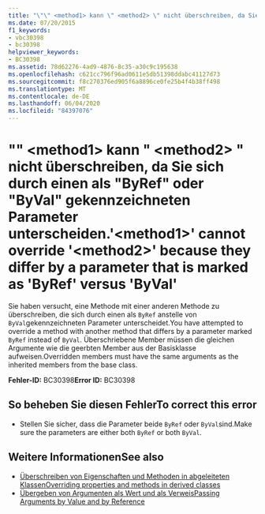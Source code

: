 ```yaml
---
title: "\"\" <method1> kann \" <method2> \" nicht überschreiben, da Sie sich durch einen als \"ByRef\" oder \"ByVal\" gekennzeichneten Parameter unterscheiden."
ms.date: 07/20/2015
f1_keywords:
- vbc30398
- bc30398
helpviewer_keywords:
- BC30398
ms.assetid: 78d62276-4ad9-4876-8c35-a30c9c195638
ms.openlocfilehash: c621cc796f96ad0611e5db51398ddabc41127d73
ms.sourcegitcommit: f8c270376ed905f6a8896ce0fe25b4f4b38ff498
ms.translationtype: MT
ms.contentlocale: de-DE
ms.lasthandoff: 06/04/2020
ms.locfileid: "84397076"
---
```

# <a name="method1-cannot-override-method2-because-they-differ-by-a-parameter-that-is-marked-as-byref-versus-byval"></a><span data-ttu-id="85e25-102">"" \<method1> kann " \<method2> " nicht überschreiben, da Sie sich durch einen als "ByRef" oder "ByVal" gekennzeichneten Parameter unterscheiden.</span><span class="sxs-lookup"><span data-stu-id="85e25-102">'\<method1>' cannot override '\<method2>' because they differ by a parameter that is marked as 'ByRef' versus 'ByVal'</span></span>
<span data-ttu-id="85e25-103">Sie haben versucht, eine Methode mit einer anderen Methode zu überschreiben, die sich durch einen als `ByRef` anstelle von `ByVal`gekennzeichneten Parameter unterscheidet.</span><span class="sxs-lookup"><span data-stu-id="85e25-103">You have attempted to override a method with another method that differs by a parameter marked `ByRef` instead of `ByVal`.</span></span> <span data-ttu-id="85e25-104">Überschriebene Member müssen die gleichen Argumente wie die geerbten Member aus der Basisklasse aufweisen.</span><span class="sxs-lookup"><span data-stu-id="85e25-104">Overridden members must have the same arguments as the inherited members from the base class.</span></span>  
  
 <span data-ttu-id="85e25-105">**Fehler-ID:** BC30398</span><span class="sxs-lookup"><span data-stu-id="85e25-105">**Error ID:** BC30398</span></span>  
  
## <a name="to-correct-this-error"></a><span data-ttu-id="85e25-106">So beheben Sie diesen Fehler</span><span class="sxs-lookup"><span data-stu-id="85e25-106">To correct this error</span></span>  
  
- <span data-ttu-id="85e25-107">Stellen Sie sicher, dass die Parameter beide `ByRef` oder `ByVal`sind.</span><span class="sxs-lookup"><span data-stu-id="85e25-107">Make sure the parameters are either both `ByRef` or both `ByVal`.</span></span>  
  
## <a name="see-also"></a><span data-ttu-id="85e25-108">Weitere Informationen</span><span class="sxs-lookup"><span data-stu-id="85e25-108">See also</span></span>

- [<span data-ttu-id="85e25-109">Überschreiben von Eigenschaften und Methoden in abgeleiteten Klassen</span><span class="sxs-lookup"><span data-stu-id="85e25-109">Overriding properties and methods in derived classes</span></span>](../programming-guide/language-features/objects-and-classes/inheritance-basics.md#overriding-properties-and-methods-in-derived-classes)
- [<span data-ttu-id="85e25-110">Übergeben von Argumenten als Wert und als Verweis</span><span class="sxs-lookup"><span data-stu-id="85e25-110">Passing Arguments by Value and by Reference</span></span>](../programming-guide/language-features/procedures/passing-arguments-by-value-and-by-reference.md)
